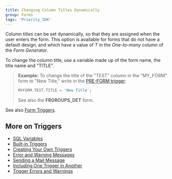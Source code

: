 ```yaml
---
title: Changing Column Titles Dynamically
group: Forms
tags: 'Priority_SDK'
---
```


Column titles can be set dynamically, so that they are assigned when the
user enters the form. This option is available for forms that do not have a default design, and which have a value of *T* in the *One-to-many* column of the *Form Generator*.

To change the column title, use a variable made up of the form name, the
title name and \"TITLE\".

> **Example:** To change the title of the \"TEST\" column in the
> \"MY_FORM\" form to \"New Title,\" write in the [PRE-FORM
> trigger](Creating-your-Triggers#PRE-FORM ):
>
> ```sql
> MYFORM.TEST.TITLE = 'New Title';
> ```
>
> See also the **FRGROUPS_DET** form.

See also [Form Triggers](Form-Triggers ).

## More on Triggers 

-   [SQL Variables](SQL-Variables )
-   [Built-in Triggers](Built-in-Triggers )
-   [Creating Your Own Triggers](Creating-your-Triggers )
-   [Error and Warning Messages](Errors-and-Warnings )
-   [Sending a Mail Message](Send-Mail )
-   [Including One Trigger in
    Another](Include-Triggers )
-   [Trigger Errors and
    Warnings](Trigger-Errors )
